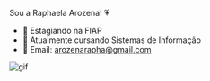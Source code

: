Sou a Raphaela Arozena! 💗


- 🔭 Estagiando na FIAP
- 📔 Atualmente cursando Sistemas de Informação
- 📩 Email: arozenarapha@gmail.com





![gif](https://github.com/RaphaelaArozena/RaphaelaArozena/assets/129231932/d3e46528-a7a3-4d06-95bb-cea008c93e57)
